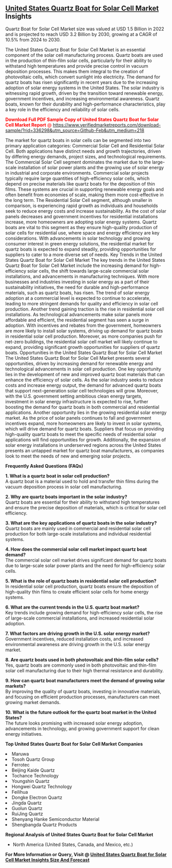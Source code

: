 <h2><a href="https://www.verifiedmarketreports.com/download-sample/?rid=336298&amp;utm_source=Github-Feb&amp;utm_medium=218" target="_blank">United States Quartz Boat for Solar Cell Market</a> Insights</h2><p>Quartz Boat for Solar Cell Market size was valued at USD 1.5 Billion in 2022 and is projected to reach USD 3.2 Billion by 2030, growing at a CAGR of 10.5% from 2024 to 2030.</p><p> <p>The United States Quartz Boat for Solar Cell Market is an essential component of the solar cell manufacturing process. Quartz boats are used in the production of thin-film solar cells, particularly for their ability to withstand high temperatures and provide precise control in vacuum deposition processes. This makes them integral to the creation of photovoltaic cells, which convert sunlight into electricity. The demand for quartz boats has risen significantly in recent years due to the increasing adoption of solar energy systems in the United States. The solar industry is witnessing rapid growth, driven by the transition toward renewable energy, government incentives, and increasing environmental awareness. Quartz boats, known for their durability and high-performance characteristics, play a key role in the efficiency and reliability of solar cells. <p><span class=""><span style="color: #ff0000;"><strong>Download Full PDF Sample Copy of United States Quartz Boat for Solar Cell Market Report</strong> @ </span><a href="https://www.verifiedmarketreports.com/download-sample/?rid=336298&amp;utm_source=Github-Feb&amp;utm_medium=218" target="_blank">https://www.verifiedmarketreports.com/download-sample/?rid=336298&amp;utm_source=Github-Feb&amp;utm_medium=218</a></span></p> The market for quartz boats in solar cells can be segmented into two primary application categories: Commercial Solar Cell and Residential Solar Cell. Both applications have distinct needs and growth trajectories, driven by differing energy demands, project sizes, and technological requirements. The Commercial Solar Cell segment dominates the market due to the large-scale installation of solar power plants and the growing use of solar energy in industrial and corporate environments. Commercial solar projects typically require large quantities of high-efficiency solar cells, which depend on precise materials like quartz boats for the deposition of thin films. These systems are crucial in supporting renewable energy goals and often benefit from economies of scale, making them more cost-effective in the long term. The Residential Solar Cell segment, although smaller in comparison, is experiencing rapid growth as individuals and households seek to reduce energy costs and increase sustainability. As the cost of solar panels decreases and government incentives for residential installations increase, more homeowners are adopting solar energy systems. Quartz boats are vital to this segment as they ensure high-quality production of solar cells for residential use, where space and energy efficiency are key considerations. With advancements in solar technology and growing consumer interest in green energy solutions, the residential market for quartz boats is expected to expand steadily, providing opportunities for suppliers to cater to a more diverse set of needs. Key Trends in the United States Quartz Boat for Solar Cell Market The key trends in the United States Quartz Boat for Solar Cell Market include the increasing demand for high-efficiency solar cells, the shift towards large-scale commercial solar installations, and advancements in manufacturing techniques. With more businesses and industries investing in solar energy as a part of their sustainability initiatives, the need for durable and high-performance materials, such as quartz boats, has risen. The trend of solar energy adoption at a commercial level is expected to continue to accelerate, leading to more stringent demands for quality and efficiency in solar cell production. Another trend gaining traction is the rise in residential solar cell installations. As technological advancements make solar panels more affordable and efficient, the residential segment has seen a surge in adoption. With incentives and rebates from the government, homeowners are more likely to install solar systems, driving up demand for quartz boats in residential solar cell production. Moreover, as more companies push for net-zero buildings, the residential solar cell market will likely continue to expand, providing significant growth opportunities for suppliers of quartz boats. Opportunities in the United States Quartz Boat for Solar Cell Market The United States Quartz Boat for Solar Cell Market presents several opportunities, driven by increasing demand for renewable energy and technological advancements in solar cell production. One key opportunity lies in the development of new and improved quartz boat materials that can enhance the efficiency of solar cells. As the solar industry seeks to reduce costs and increase energy output, the demand for advanced quartz boats that support next-generation solar cell technologies will grow. Moreover, with the U.S. government setting ambitious clean energy targets, investment in solar energy infrastructure is expected to rise, further boosting the demand for quartz boats in both commercial and residential applications. Another opportunity lies in the growing residential solar energy market. As the price of solar panels continues to fall and government incentives expand, more homeowners are likely to invest in solar systems, which will drive demand for quartz boats. Suppliers that focus on providing high-quality quartz boats to meet the specific needs of residential solar applications will find opportunities for growth. Additionally, the expansion of solar energy installations in underserved regions across the United States presents an untapped market for quartz boat manufacturers, as companies look to meet the needs of new and emerging solar projects. <p><strong>Frequently Asked Questions (FAQs)</strong></p> <p><strong>1. What is a quartz boat in solar cell production?</strong><br>A quartz boat is a material used to hold and transfer thin films during the vacuum deposition process in solar cell manufacturing.</p> <p><strong>2. Why are quartz boats important in the solar industry?</strong><br>Quartz boats are essential for their ability to withstand high temperatures and ensure the precise deposition of materials, which is critical for solar cell efficiency.</p> <p><strong>3. What are the key applications of quartz boats in the solar industry?</strong><br>Quartz boats are mainly used in commercial and residential solar cell production for both large-scale installations and individual residential systems.</p> <p><strong>4. How does the commercial solar cell market impact quartz boat demand?</strong><br>The commercial solar cell market drives significant demand for quartz boats due to large-scale solar power plants and the need for high-efficiency solar cells.</p> <p><strong>5. What is the role of quartz boats in residential solar cell production?</strong><br>In residential solar cell production, quartz boats ensure the deposition of high-quality thin films to create efficient solar cells for home energy systems.</p> <p><strong>6. What are the current trends in the U.S. quartz boat market?</strong><br>Key trends include growing demand for high-efficiency solar cells, the rise of large-scale commercial installations, and increased residential solar adoption.</p> <p><strong>7. What factors are driving growth in the U.S. solar energy market?</strong><br>Government incentives, reduced installation costs, and increased environmental awareness are driving growth in the U.S. solar energy market.</p> <p><strong>8. Are quartz boats used in both photovoltaic and thin-film solar cells?</strong><br>Yes, quartz boats are commonly used in both photovoltaic and thin-film solar cell manufacturing due to their high thermal resistance and durability.</p> <p><strong>9. How can quartz boat manufacturers meet the demand of growing solar markets?</strong><br>By improving the quality of quartz boats, investing in innovative materials, and focusing on efficient production processes, manufacturers can meet growing market demands.</p> <p><strong>10. What is the future outlook for the quartz boat market in the United States?</strong><br>The future looks promising with increased solar energy adoption, advancements in technology, and growing government support for clean energy initiatives.</p> </p><p><strong>Top United States Quartz Boat for Solar Cell Market Companies</strong></p><div data-test-id=""><p><li>Maruwa</li><li> Tosoh Quartz Group</li><li> Ferrotec</li><li> Beijing Kaide Quartz</li><li> Tochance Technology</li><li> Youngshin Quartz</li><li> Hongwei Quartz Technology</li><li> Feilihua</li><li> Dongke Electron Quartz</li><li> Jingda Quartz</li><li> Guolun Quartz</li><li> RuiJing Quartz</li><li> Shenyang Hanke Semiconductor Material</li><li> Shengbangda Quartz Products</li></p><div><strong>Regional Analysis of&nbsp;United States Quartz Boat for Solar Cell Market</strong></div><ul><li dir="ltr"><p dir="ltr">North America&nbsp;(United States, Canada, and Mexico, etc.)</p></li></ul><p><strong>For More Information or Query, Visit @&nbsp;</strong><strong><a href="https://www.verifiedmarketreports.com/product/quartz-boat-for-solar-cell-market/?utm_source=Github-Feb&amp;utm_medium=218" target="_blank">United States Quartz Boat for Solar Cell Market Insights Size And Forecast</a></strong></p></div>
